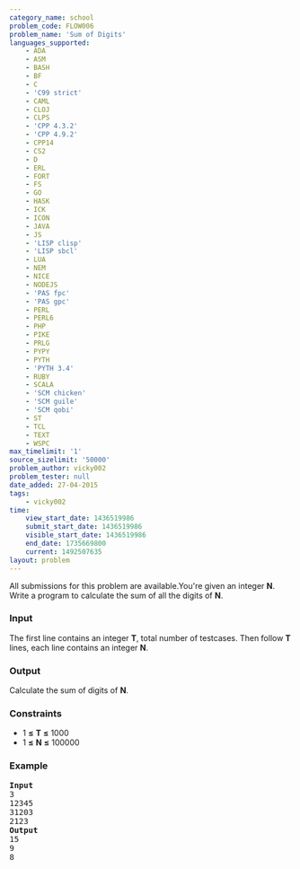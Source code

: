 ```yaml
---
category_name: school
problem_code: FLOW006
problem_name: 'Sum of Digits'
languages_supported:
    - ADA
    - ASM
    - BASH
    - BF
    - C
    - 'C99 strict'
    - CAML
    - CLOJ
    - CLPS
    - 'CPP 4.3.2'
    - 'CPP 4.9.2'
    - CPP14
    - CS2
    - D
    - ERL
    - FORT
    - FS
    - GO
    - HASK
    - ICK
    - ICON
    - JAVA
    - JS
    - 'LISP clisp'
    - 'LISP sbcl'
    - LUA
    - NEM
    - NICE
    - NODEJS
    - 'PAS fpc'
    - 'PAS gpc'
    - PERL
    - PERL6
    - PHP
    - PIKE
    - PRLG
    - PYPY
    - PYTH
    - 'PYTH 3.4'
    - RUBY
    - SCALA
    - 'SCM chicken'
    - 'SCM guile'
    - 'SCM qobi'
    - ST
    - TCL
    - TEXT
    - WSPC
max_timelimit: '1'
source_sizelimit: '50000'
problem_author: vicky002
problem_tester: null
date_added: 27-04-2015
tags:
    - vicky002
time:
    view_start_date: 1436519986
    submit_start_date: 1436519986
    visible_start_date: 1436519986
    end_date: 1735669800
    current: 1492507635
layout: problem
---
```

All submissions for this problem are available.You're given an integer **N**. Write a program to calculate the sum of all the digits of **N**.

### Input

 The first line contains an integer **T**, total number of testcases. Then follow **T** lines, each line contains an integer **N**.

### Output

 Calculate the sum of digits of **N**.

### Constraints

- 1 **≤** **T** **≤** 1000
- 1 **≤** **N** **≤** 100000

### Example

<pre>
<b>Input</b>
3 
12345
31203
2123
<b>Output</b>
15
9
8
</pre>
